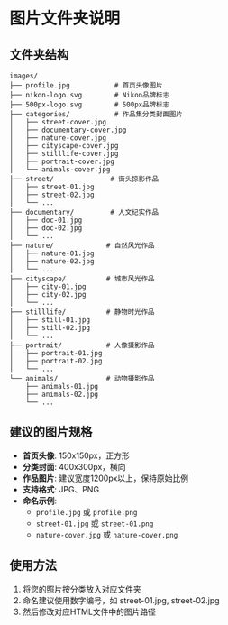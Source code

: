 # 图片文件夹说明

## 文件夹结构

```
images/
├── profile.jpg           # 首页头像图片
├── nikon-logo.svg        # Nikon品牌标志
├── 500px-logo.svg        # 500px品牌标志
├── categories/           # 作品集分类封面图片
│   ├── street-cover.jpg
│   ├── documentary-cover.jpg
│   ├── nature-cover.jpg
│   ├── cityscape-cover.jpg
│   ├── stilllife-cover.jpg
│   ├── portrait-cover.jpg
│   └── animals-cover.jpg
├── street/              # 街头掠影作品
│   ├── street-01.jpg
│   ├── street-02.jpg
│   └── ...
├── documentary/         # 人文纪实作品
│   ├── doc-01.jpg
│   ├── doc-02.jpg
│   └── ...
├── nature/             # 自然风光作品
│   ├── nature-01.jpg
│   ├── nature-02.jpg
│   └── ...
├── cityscape/          # 城市风光作品
│   ├── city-01.jpg
│   ├── city-02.jpg
│   └── ...
├── stilllife/          # 静物时光作品
│   ├── still-01.jpg
│   ├── still-02.jpg
│   └── ...
├── portrait/           # 人像摄影作品
│   ├── portrait-01.jpg
│   ├── portrait-02.jpg
│   └── ...
└── animals/            # 动物摄影作品
    ├── animals-01.jpg
    ├── animals-02.jpg
    └── ...
```

## 建议的图片规格

- **首页头像**: 150x150px，正方形
- **分类封面**: 400x300px，横向
- **作品图片**: 建议宽度1200px以上，保持原始比例
- **支持格式**: JPG、PNG
- **命名示例**: 
  - `profile.jpg` 或 `profile.png`
  - `street-01.jpg` 或 `street-01.png`
  - `nature-cover.jpg` 或 `nature-cover.png`

## 使用方法

1. 将您的照片按分类放入对应文件夹
2. 命名建议使用数字编号，如 street-01.jpg, street-02.jpg
3. 然后修改对应HTML文件中的图片路径